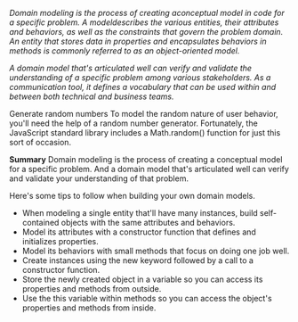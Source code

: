 

*Domain modeling is the process of creating aconceptual model in code for a specific problem. A modeldescribes the various entities, their attributes and behaviors, as well as the constraints that govern the problem domain. An entity that stores data in properties and encapsulates behaviors in methods is commonly referred to as an object-oriented model.*

*A domain model that's articulated well can verify and validate the understanding of a specific problem among various stakeholders. As a communication tool, it defines a vocabulary that can be used within and between both technical and business teams.*

Generate random numbers
To model the random nature of user behavior, you'll need the help of a random number generator. Fortunately, the JavaScript standard library includes a Math.random() function for just this sort of occasion.

**Summary**
Domain modeling is the process of creating a conceptual model for a specific problem. And a domain model that's articulated well can verify and validate your understanding of that problem.

Here's some tips to follow when building your own domain models.

* When modeling a single entity that'll have many instances, build self-contained objects with the  same attributes and behaviors.
* Model its attributes with a constructor function that defines and initializes properties.
* Model its behaviors with small methods that focus on doing one job well.
* Create instances using the new keyword followed by a call to a constructor function.
* Store the newly created object in a variable so you can access its properties and methods from outside.
* Use the this variable within methods so you can access the object's properties and methods from inside.